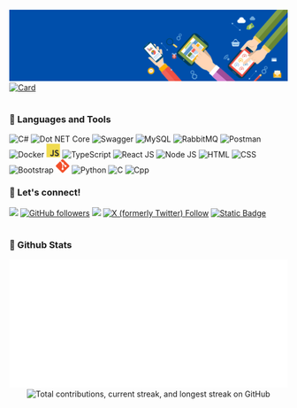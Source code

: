 ![Digital Tools](/src/img/header.jpg)
[![Card](https://cardivo.alexrogalskiy.vercel.app/api?name=Pedro%20Zaccaria&description=Backend%20Developer&image=https://avatars.githubusercontent.com/u/72773579?v=4&backgroundColor=%23FFFFFF&github=pZacca&pattern=hideout&opacity=0.3&colorPattern=%23000000&fontColor=%23004fab&linkedin=pedro-zaccaria)](https://linkedin.com/in/pedro-zaccaria)

#

### 🚀 Languages and Tools</summary>

<p align="left">
<img height="25" src="https://cdn.jsdelivr.net/gh/devicons/devicon@latest/icons/csharp/csharp-original.svg" title="C#" alt="C#" />
<img height="25" src="https://cdn.jsdelivr.net/gh/devicons/devicon@latest/icons/dotnetcore/dotnetcore-original.svg" title=".NET Core" alt="Dot NET Core" />
<img width="25" height="25" src="https://cdn.jsdelivr.net/gh/devicons/devicon@latest/icons/swagger/swagger-original.svg" title="Swagger" alt="Swagger" />
<img width="25" height="25" src="https://www.vectorlogo.zone/logos/mysql/mysql-icon.svg" title="MySQL" alt="MySQL"/>
<img width="25" height="25" src="https://www.vectorlogo.zone/logos/rabbitmq/rabbitmq-icon.svg" title="RabbitMQ" alt="RabbitMQ"/>
<img width="25" height="25" src="https://www.vectorlogo.zone/logos/getpostman/getpostman-icon.svg" title="Postman" alt="Postman" />
<img height="25" src="https://www.vectorlogo.zone/logos/docker/docker-tile.svg" title="Docker" alt="Docker" />
<img width="25" height="25" src="https://raw.githubusercontent.com/devicons/devicon/master/icons/javascript/javascript-original.svg" title="JavaScript" alt="JavaScript" />
<img width="25" height="25" src="https://www.vectorlogo.zone/logos/typescriptlang/typescriptlang-icon.svg" title="TypeScript" alt="TypeScript" />
<img width="25" height="25" src="https://cdn.jsdelivr.net/gh/devicons/devicon@latest/icons/react/react-original.svg" title="React JS" alt="React JS" />
<img height="25" src="https://cdn.jsdelivr.net/gh/devicons/devicon@latest/icons/nodejs/nodejs-original.svg" title="Node JS" alt="Node JS">
<img width="25" height="25" src="https://cdn.jsdelivr.net/gh/devicons/devicon@latest/icons/html5/html5-original.svg" title="HTML" alt="HTML" />
<img width="25" height="25" src="https://cdn.jsdelivr.net/gh/devicons/devicon@latest/icons/css3/css3-original.svg" title="CSS" alt="CSS" />
<img height="25" src="https://www.vectorlogo.zone/logos/getbootstrap/getbootstrap-icon.svg" title="Bootstrap" alt="Bootstrap">
<img height="25" src="https://raw.githubusercontent.com/devicons/devicon/master/icons/git/git-original.svg" title="GIT" alt="GIT">
<img height="25" src="https://cdn.jsdelivr.net/gh/devicons/devicon@latest/icons/python/python-original.svg" title="Python" alt="Python" />
<img height="25" src="https://cdn.jsdelivr.net/gh/devicons/devicon@latest/icons/c/c-original.svg" title="C" alt="C" />
<img height="25" src="https://cdn.jsdelivr.net/gh/devicons/devicon@latest/icons/cplusplus/cplusplus-original.svg" title="C++" alt="Cpp" />
</p>

### 🔗 Let's connect!

<p align="left">

<a href="https://linkedin.com/in/pedro-zaccaria/"><img src="https://img.shields.io/badge/-LinkedIn-0077B5?style=flat&logo=Linkedin&logoColor=white"/></a>
[![GitHub followers](https://img.shields.io/github/followers/pZacca.svg?style=social&label=Follow)](https://github.com/pZacca?tab=followers)
<a href="https://hub.docker.com/u/pzacca/"><img src="https://img.shields.io/badge/DockerHub-pzacca-blue"/></a>
<a href="https://x.com/zaccadev"><img alt="X (formerly Twitter) Follow" src="https://img.shields.io/twitter/follow/zaccadev"></a>
<a href="https://wa.me/5513997655782"><img alt="Static Badge" src="https://img.shields.io/badge/WhatsApp-grey?logo=whatsapp"></a>

#

### 🤖 Github Stats</b></summary>

<picture>
  <img src="/github-metrics.svg" alt="Metrics">
</picture>

<div align="center">
<img height="180em" src="https://github-readme-streak-stats.herokuapp.com/?user=pZacca&currStreakNum=2FD3EB&fire=pink" alt="Total contributions, current streak, and longest streak on GitHub" />
</div>

</p>
